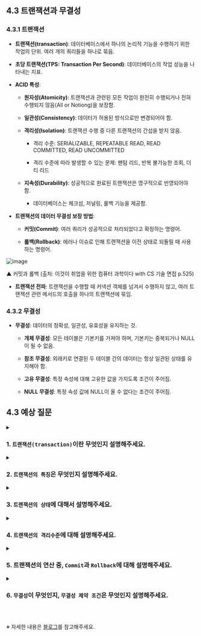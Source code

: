 ## 4.3 트랜잭션과 무결성

### 4.3.1 트랜잭션
- **트랜잭션(transaction)**: 데이터베이스에서 하나의 논리적 기능을 수행하기 위한 작업의 단위. 여러 개의 쿼리들을 하나로 묶음.

- **초당 트랜잭션(TPS: Transaction Per Second)**: 데이터베이스의 작업 성능을 나타내는 지표.

- **ACID 특성**:

    - **원자성(Atomicity)**: 트랜잭션과 관련된 모든 작업이 완전히 수행되거나 전혀 수행되지 않음(All or Notiong)을 보장함.

    - **일관성(Consistency)**: 데이터가 허용된 방식으로만 변경되어야 함.

    - **격리성(Isolation)**: 트랜잭션 수행 중 다른 트랜잭션의 간섭을 받지 않음.

        - 격리 수준: SERIALIZABLE, REPEATABLE READ, READ COMMITTED, READ UNCOMMITTED

        - 격리 수준에 따라 발생할 수 있는 문제: 팬텀 리드, 반복 불가능한 조회, 더티 리드

    - **지속성(Durability)**: 성공적으로 완료된 트랜잭션은 영구적으로 반영되어야 함.

        - 데이터베이스는 체크섬, 저널링, 롤백 기능을 제공함.

- **트랜잭션의 데이터 무결성 보장 방법**:

    - **커밋(Commit)**: 여러 쿼리가 성공적으로 처리되었다고 확정하는 명령어.

    - **롤백(Rollback)**: 에러나 이슈로 인해 트랜잭션을 이전 상태로 되돌릴 때 사용하는 명령어.

![image](https://github.com/user-attachments/assets/df8895bc-e973-4b4b-bf73-52364e772d99)

▲ 커밋과 롤백 (출처: 이것이 취업을 위한 컴퓨터 과학이다 with CS 기술 면접 p.525)

- **트랜잭션 전파**: 트랜잭션을 수행할 때 커넥션 객체를 넘겨서 수행하지 않고, 여러 트랜잭션 관련 메서드의 호출을 하나의 트랜잭션에 묶임.

### 4.3.2 무결성
- **무결성**: 데이터의 정확성, 일관성, 유효성을 유지하는 것.

    - **개체 무결성**: 모든 테이블은 기본키를 가져야 하며, 기본키는 중복되거나 NULL이 될 수 없음.

    - **참조 무결성**: 외래키로 연결된 두 테이블 간의 데이터는 항상 일관된 상태를 유지해야 함.

    - **고유 무결성**: 특정 속성에 대해 고유한 값을 가지도록 조건이 주어짐.

    - **NULL 무결성**: 특정 속성 값에 NULL이 올 수 없다는 조건이 주어짐.

## 4.3 예상 질문

<details>
<summary>

### 1. `트랜잭션(transaction)`이란 무엇인지 설명해주세요.

</summary>

```
트랜잭션은 데이터베이스에서 하나의 논리적 기능을 수행하기 위한 작업의 단위로, 여러 개의 쿼리들을 하나로 묶습니다.
트랜잭션의 주요 목적은 데이터의 무결성과 일관성을 유지하는 것이며, 성공적으로 완료된 트랜잭션은 데이터베이스에 영구적으로 반영되어야 합니다.

```

</details>

<details>
<summary>

### 2. `트랜잭션의 특징`은 무엇인지 설명해주세요.

</summary>

```
트랜잭션의 주요 특징으로는 원자성, 일관성, 독립성, 지속성이 있습니다.
- 원자성(Atomicity): 트랜잭션 내의 모든 연산이 완전히 수행되거나 전혀 수행되지 않습니다.
- 일관성(Consistency): 트랜잭션이 실행을 완료하면, 데이터베이스는 항상 일관된 상태를 유지합니다.
- 독립성(Isolation): 하나의 트랜잭션이 다른 트랜잭션의 연산에 영향을 받지 않도록 격리됩니다.
- 지속성(Durability): 성공적으로 완료된 트랜잭션의 결과는 시스템 장애가 발생해도 영구적으로 반영됩니다.
```

</details>

<details>
<summary>

### 3. `트랜잭션의 상태`에 대해서 설명해주세요.

</summary>

```
트랜잭션의 상태에는 활동, 부분 완료, 완료, 실패, 철회의 다섯 가지 상태가 있습니다.
- 활동(Active): 트랜잭션이 실행 중인 초기 상태입니다.
- 부분 완료(Partially Committed): 모든 명령이 실행되었지만, 데이터베이스에는 아직 반영되지 않은 상태입니다.
- 완료(Committed): 모든 변경 사항이 데이터베이스에 성공적으로 반영된 상태입니다.
- 실패(Failed): 오류 발생으로 인해 트랜잭션이 중단된 상태입니다.
- 철회(Aborted): 오류나 중단된 작업으로 인해 트랜잭션이 이전 상태로 롤백된 상태입니다.
```

</details>

<details>
<summary>

### 4. `트랜잭션의 격리수준`에 대해 설명해주세요.

</summary>

```
트랜잭션의 격리 수준은 트랜잭션들이 서로 얼마나 격리되어 수행되는지를 정의합니다.
격리수준에는 Read Uncommitted, Read Committed, Repeatable Read, Serializable 네 가지가 있습니다.
- Read Uncommitted: 다른 트랜잭션이 커밋하지 않은 데이터도 읽을 수 있습니다.
- Read Committed: 커밋된 데이터만 읽을 수 있으며, 이는 '더티 리드'를 방지합니다.
- Repeatable Read: 트랜잭션 시작 후 읽은 데이터가 중간에 변경되지 않음을 보장합니다.
- Serializable: 가장 높은 격리 수준으로, 트랜잭션이 서로 독립적으로 완벽하게 수행되는 것처럼 동작합니다.
```

</details>

<details>
<summary>

### 5. 트랜잭션의 연산 중, `Commit`과 `Rollback`에 대해 설명해주세요.

</summary>

```
두 연산은 트랜잭션이 데이터의 일관성과 정확성을 유지하는 데 중요한 역할을 합니다.
- 커밋(Commit): 트랜잭션이 성공적으로 완료되었을 때, 그 결과를 데이터베이스에 영구적으로 저장하는 명령어입니다.
- 롤백(Rollback): 트랜잭션 처리 중 발생한 에러나 문제로 인해 트랜잭션을 이전 상태로 되돌리는 명령어입니다.
```

</details>

<details>
<summary>

### 6. `무결성`이 무엇인지, `무결성 제약 조건`은 무엇인지 설명해주세요.

</summary>

```
무결성은 데이터의 정확성, 일관성, 유효성을 유지하는 것을 말하며, 데이터베이스에서는 다음과 같은 무결성 제약 조건을 설정하여 이를 보장합니다.
- 개체 무결성: 모든 테이블은 기본키를 가져야 하며, 기본키는 중복되거나 NULL이 될 수 없습니다.
- 참조 무결성: 외래키로 연결된 두 테이블 간의 데이터는 항상 일관된 상태를 유지해야 합니다.
- 고유 무결성: 특정 컬럼은 테이블 내에서 중복된 값을 가질 수 없습니다.
- NULL 무결성: 일부 필드는 NULL 값을 허용하지 않습니다.
```

</details>

&nbsp;

※ 자세한 내용은 [블로그](https://mandusitstudy.tistory.com/315)를 참고해주세요.